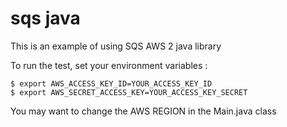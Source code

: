 # sqs java 

This is an example of using SQS AWS 2 java library

To run the test, set your environment variables :
```
$ export AWS_ACCESS_KEY_ID=YOUR_ACCESS_KEY_ID
$ export AWS_SECRET_ACCESS_KEY=YOUR_ACCESS_KEY_SECRET
```

You may want to change the AWS REGION in the Main.java class
